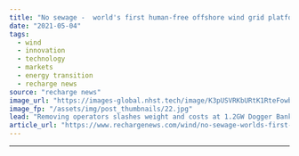 ```yaml
---
title: "No sewage -  world's first human-free offshore wind grid platform 'saves hundreds of millions'"
date: "2021-05-04"
tags: 
  - wind
  - innovation
  - technology
  - markets
  - energy transition
  - recharge news
source: "recharge news"
image_url: "https://images-global.nhst.tech/image/K3pUSVRKbURtK1RteFowbVcyVm9iU0gva0t5c1JWL0VFWnEvREVPRisvcz0=/nhst/binary/63f175e46872a12687bbb8f458a91f35"
image_fp: "/assets/img/post_thumbnails/22.jpg"
lead: "Removing operators slashes weight and costs at 1.2GW Dogger Bank HVDC platform off UK, developers say"
article_url: "https://www.rechargenews.com/wind/no-sewage-worlds-first-human-free-offshore-wind-grid-platform-saves-hundreds-of-millions/2-1-1005147"
---
```


---
